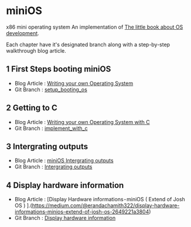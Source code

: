 # miniOS
x86 mini operating system
An implementation of [The little book about OS development](http://littleosbook.github.io/).

Each chapter have it's designated branch along with a step-by-step walkthrough blog article.

## 1 First Steps booting miniOS
* Blog Article : [Writing your own Operating System](https://medium.com/@erandachamith322/developing-a-custom-operating-system-b209e45d9c)
* Git Branch : [setup_booting_os](https://github.com/chamitheranda/miniOS/tree/settup_booting_os)

## 2 Getting to C
* Blog Article : [Writing your own Operating System with C](https://medium.com/@erandachamith322/writing-operating-system-using-c-3842ee532540)
* Git Branch : [implement_with_c](https://github.com/chamitheranda/miniOS/tree/implement_with_c)

## 3 Intergrating outputs
* Blog Article : [miniOS Intergrating outputs](https://medium.com/@erandachamith322/minios-integrating-outputs-285380674d0)
* Git Branch : [Intergrating outputs](https://github.com/chamitheranda/miniOS/tree/integrate-output)

## 4 Display hardware information
* Blog Article : [Display Hardware informations - miniOS ( Extend of Josh OS ) ].(https://medium.com/@erandachamith322/display-hardware-informations-minios-extend-of-josh-os-2649221a3804)
* Git Branch : [Display hardware information](https://github.com/chamitheranda/miniOS/tree/main/Display%20hardware%20details)
